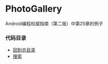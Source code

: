 # PhotoGallery
Android编程权威指南（第二版）中第25章的例子

### 代码目录
* [回到总目录](https://github.com/uv-lab/PhotoGallery)
* [搜索](https://github.com/uv-lab/PhotoGallery/tree/ch25)
